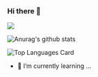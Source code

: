 ### Hi there 👋

![](https://komarev.com/ghpvc/?username=your-github-omerfruk&color=green)

![Anurag's github stats](https://github-readme-stats.vercel.app/api?username=omerfruk&show_icons=true&theme=merko)

![Top Languages Card](https://github-readme-stats.vercel.app/api/top-langs/?username=omerfruk)

- 🌱 I’m currently learning ...
<!--
Here are some ideas to get you started:


- 🔭 I’m currently working on ...
- 🌱 I’m currently learning ...
- 👯 I’m looking to collaborate on ...
- 🤔 I’m looking for help with ...
- 💬 Ask me about ...
- 📫 How to reach me: ...
- 😄 Pronouns: ...
- ⚡ Fun fact: ...
  -->
